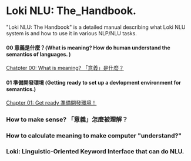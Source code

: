 # Loki NLU: The_Handbook.

"Loki NLU: The Handbook" is a detailed manual describing what Loki NLU system is and how to use it in various NLP/NLU tasks.

#### 00 意義是什麼？(What is meaning? How do human understand the semantics of languages. )
[Chatpter 00: What is meaning? 「意義」是什麼？](https://github.com/Droidtown/Loki_NLU_The_Handbook/blob/main/Chapter_00_What_is_meaning.md)

#### 01 準備開發環境 (Getting ready to set up a devlopment environment for semantics.)
[Chapter 01: Get ready 準備開發環境！](https://github.com/Droidtown/Loki_NLU_The_Handbook/blob/main/Chapter_01_Get_ready.md)


### How to make sense? 「意義」怎麼被理解？
### How to calculate meaning to make computer "understand?"
### Loki: Linguistic-Oriented Keyword Interface that can do NLU.
